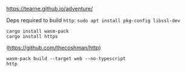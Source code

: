 https://tearne.github.io/adventure/



Deps required to build `http`: `sudo apt install pkg-config libssl-dev`
```
cargo install wasm-pack
cargo install https
```
(https://github.com/thecoshman/http)

```
wasm-pack build --target web --no-typescript
http
```